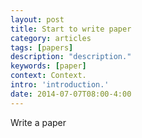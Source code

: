 ```yaml
---
layout: post
title: Start to write paper
category: articles
tags: [papers]
description: "description."
keywords: [paper]
context: Context.
intro: 'introduction.'
date: 2014-07-07T08:00-4:00
---
```


Write a paper

